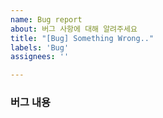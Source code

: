 ```yaml
---
name: Bug report
about: 버그 사항에 대해 알려주세요
title: "[Bug] Something Wrong.."
labels: 'Bug'
assignees: ''

---
```


### 버그 내용
